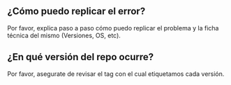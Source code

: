 ## ¿Cómo puedo replicar el error?

Por favor, explica paso a paso cómo puedo replicar el problema y la ficha técnica del mismo (Versiones, OS, etc).

## ¿En qué versión del repo ocurre?

Por favor, asegurate de revisar el tag con el cual etiquetamos cada versión.